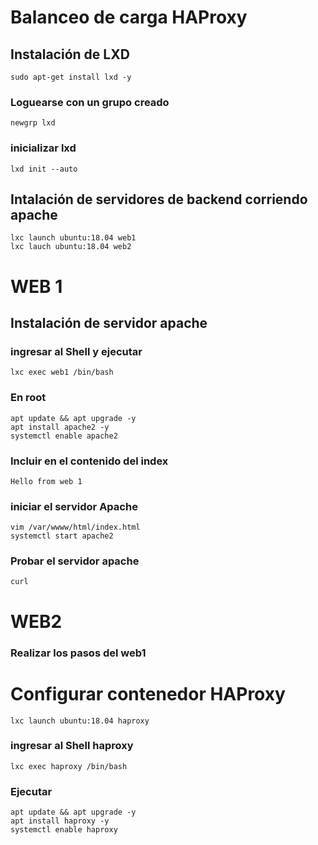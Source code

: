 # Balanceo de carga HAProxy

## Instalación de LXD 
````
sudo apt-get install lxd -y 
````
### Loguearse con un grupo creado 
````
newgrp lxd 
````
### inicializar lxd
````
lxd init --auto
````

## Intalación de servidores de backend corriendo apache
````
lxc launch ubuntu:18.04 web1
lxc lauch ubuntu:18.04 web2
````

# WEB 1
## Instalación de servidor apache 
### ingresar al Shell y ejecutar 
````
lxc exec web1 /bin/bash
````

### En root
````
apt update && apt upgrade -y
apt install apache2 -y
systemctl enable apache2
````
### Incluir en el contenido del index 
````
Hello from web 1
````
### iniciar el servidor Apache
````
vim /var/wwww/html/index.html
systemctl start apache2
````
### Probar el servidor apache 
````
curl 
````
# WEB2
### Realizar los pasos del web1


# Configurar contenedor HAProxy
````
lxc launch ubuntu:18.04 haproxy
````
### ingresar al Shell haproxy
````
lxc exec haproxy /bin/bash
````
### Ejecutar
````
apt update && apt upgrade -y
apt install haproxy -y
systemctl enable haproxy
````


